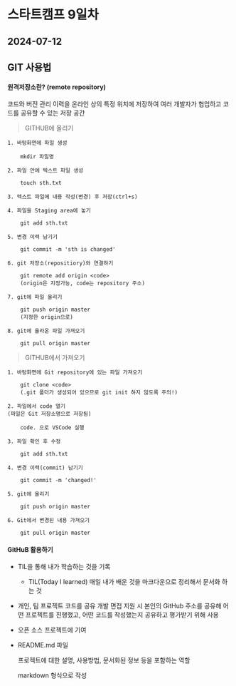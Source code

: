 # 스타트캠프 9일차
## 2024-07-12
## GIT 사용법

#### 원격저장소란? (remote repository)
 코드와 버전 관리 이력을 온라인 상의 특정 위치에 저장하여 여러 개발자가 협업하고 코드를 공유할 수 있는 저장 공간


> GITHUB에 올리기

    1. 바탕화면에 파일 생성

        mkdir 파일명
    
    2. 파일 안에 텍스트 파일 생성
    
        touch sth.txt
    
    3. 텍스트 파일에 내용 작성(변경) 후 저장(ctrl+s)

    4. 파일을 Staging area에 놓기

        git add sth.txt
    
    5. 변경 이력 남기기

        git commit -m 'sth is changed'

    6. git 저장소(repositiory)와 연결하기

        git remote add origin <code>
        (origin은 지정가능, code는 repository 주소)

    7. git에 파일 올리기

        git push origin master
        (지정한 origin으로)

    8. git에 올라온 파일 가져오기

        git pull origin master 


> GITHUB에서 가져오기

    1. 바탕화면에 Git repository에 있는 파일 가져오기

        git clone <code>
        (.git 폴더가 생성되어 있으므로 git init 하지 않도록 주의!) 

    2. 파일에서 code 열기
    (파일은 Git 저장소명으로 저장됨)

        code. 으로 VSCode 실행
    
    3. 파일 확인 후 수정

        git add sth.txt         

    4. 변경 이력(commit) 남기기

        git commit -m 'changed!'

    5. git에 올리기
        
        git push origin master

    6. Git에서 변경된 내용 가져오기

        git pull origin master


#### GitHuB 활용하기
- TIL을 통해 내가 학습하는 것을 기록
    - TIL(Today I learned)
        매일 내가 배운 것을 마크다운으로 정리해서 문서화 하는 것

- 개인, 팀 프로젝트 코드를 공유
    개발 면접 지원 시 본인의 GitHub 주소를 공유해 어떤 프로젝트를 진행했고,
    어떤 코드를 작성했는지 공유하고 평가받기 위해 사용

- 오픈 소스 프로젝트에 기여

- README.md 파일
    
    프로젝트에 대한 설명, 사용방법, 문서화된 정보 등을 포함하는 역할

    markdown 형식으로 작성